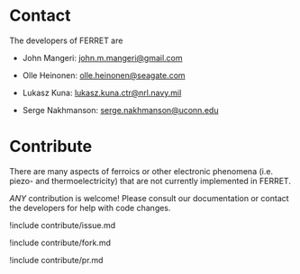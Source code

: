 # Contact

The developers of FERRET are

- John Mangeri: john.m.mangeri@gmail.com

- Olle Heinonen: olle.heinonen@seagate.com

- Lukasz Kuna: lukasz.kuna.ctr@nrl.navy.mil

- Serge Nakhmanson: serge.nakhmanson@uconn.edu


# Contribute

There are many aspects of ferroics or other electronic phenomena (i.e. piezo- and thermoelectricity) that are not currently implemented in FERRET.

*ANY* contribution is welcome! Please consult our documentation or contact the developers for help with code changes.

!include contribute/issue.md

!include contribute/fork.md

!include contribute/pr.md

